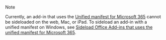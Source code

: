 > [!NOTE]
> Currently, an add-in that uses the [Unified manifest for Microsoft 365](../develop/json-manifest-overview.md) cannot be sideloaded on the web, Mac, or iPad. To sideload an add-in with a unified manifest on Windows, see [Sideload Office Add-ins that uses the unified manifest for Microsoft 365](../testing/sideload-add-in-with-unified-manifest.md).